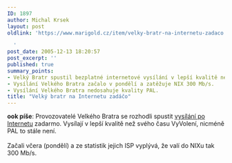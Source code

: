 ```yaml
---
ID: 1897
author: Michal Krsek
layout: post
oldlink: 'https://www.marigold.cz/item/velky-bratr-na-internetu-zadaco

  '
post_date: 2005-12-13 18:20:57
post_excerpt: ''
published: true
summary_points:
- Velký Bratr spustil bezplatné internetové vysílání v lepší kvalitě než VyVolení.
- Vysílání Velkého Bratra začalo v pondělí a zatěžuje NIX 300 Mb/s.
- Vysílání Velkého Bratra nedosahuje kvality PAL.
title: "Velký bratr na Internetu zadáčo"
---
```


<p><b>ook píše</b>: Provozovatelé Velkého Bratra se rozhodli spustit <a href="http://bigbrother.seznam.cz/bb/live/?q=2" >vysílání po Internetu</a> zadarmo. Vysílají v lepší kvalitě než svého času VyVolení, nicméně PAL to stále není.<br />
<br />
Začali včera (pondělí) a ze statistik jejich ISP vyplývá, že valí do NIXu tak 300 Mb/s.</p>